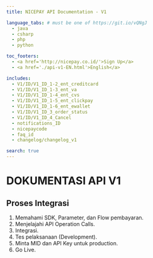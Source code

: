 ```yaml
---
title: NICEPAY API Documentation - V1

language_tabs: # must be one of https://git.io/vQNgJ
  - java
  - csharp
  - php
  - python

toc_footers:
  - <a href='http://nicepay.co.id/'>Sign Up</a>
  - <a href='./api-v1-EN.html'>English</a>

includes:
  - V1/ID/V1_ID_1-2_ent_creditcard
  - V1/ID/V1_ID_1-3_ent_va
  - V1/ID/V1_ID_1-4_ent_cvs
  - V1/ID/V1_ID_1-5_ent_clickpay
  - V1/ID/V1_ID_1-6_ent_ewallet
  - V1/ID/V1_ID_3_order_status
  - V1/ID/V1_ID_4_Cancel
  - notifications_ID
  - nicepaycode
  - faq_id
  - changelog/changelog_v1

search: true
---
```

# DOKUMENTASI API V1

## Proses Integrasi
<ol type="1">
  <li>Memahami SDK, Parameter, dan Flow pembayaran.</li>
  <li>Menjelajahi API Operation Calls.</li>
  <li>Integrasi.</li>
  <li>Tes pelaksanaan (Development).</li>
  <li>Minta MID dan API Key untuk production.</li>
  <li>Go Live.</li>
</ol>
